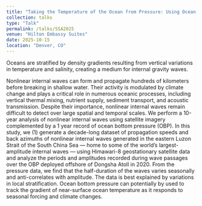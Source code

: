 ```yaml
---
title: "Taking the Temperature of the Ocean from Pressure: Using Ocean Bottom Pressure Measurements of Internal Waves in the South China Sea to Track the Annual Cycle of Sea State"
collection: talks
type: "Talk"
permalink: /talks/SSA2025
venue: "Hilton Embassy Suites"
date: 2025-10-15
location: "Denver, CO"
---
```


Oceans are stratified by density gradients resulting from vertical variations in temperature and salinity, creating a medium for internal gravity waves.
<!--more-->
Nonlinear internal waves can form and propagate hundreds of kilometers before breaking in shallow water. Their activity is modulated by climate change and plays a critical role in numerous oceanic processes, including vertical thermal mixing, nutrient supply, sediment transport, and acoustic transmission. Despite their importance, nonlinear internal waves remain difficult to detect over large spatial and temporal scales. We perform a 10-year analysis of nonlinear internal waves using satellite imagery complemented by a 1 year record of ocean bottom pressure (OBP). In this study, we (1) generate a decade-long dataset of propagation speeds and back azimuths of nonlinear internal waves generated in the eastern Luzon Strait of the South China Sea — home to some of the world’s largest-amplitude internal waves — using Himawari-8 geostationary satellite data and analyze the periods and amplitudes recorded during wave passages over the OBP deployed offshore of Dongsha Atoll in 2020. From the pressure data, we find that the half-duration of the waves varies seasonally and anti-correlates with amplitude. The data is best explained by variations in local stratification. Ocean bottom pressure can potentially by used to track the gradient of near-surface ocean temperature as it responds to seasonal forcing and climate changes. 
